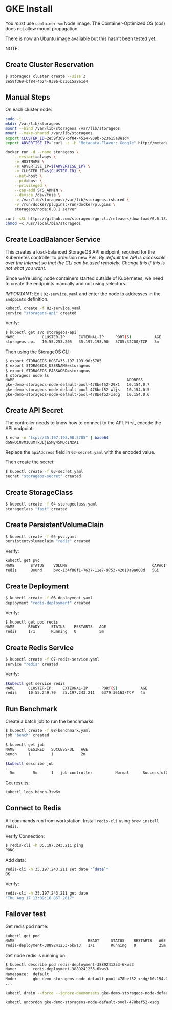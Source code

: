 # GKE Install

You *must* use `container-vm` Node image.  The Container-Optimized OS (cos) does not allow mount propagation.

There is now an Ubuntu image available but this hasn't been tested yet.

NOTE:  

## Create Cluster Reservation

```bash
$ storageos cluster create --size 3
2e59f369-bf84-4524-939b-b23615a8e1d4
```

## Manual Steps

On each cluster node:

```bash
sudo -i
mkdir /var/lib/storageos
mount --bind /var/lib/storageos /var/lib/storageos
mount --make-shared /var/lib/storageos
export CLUSTER_ID=2e59f369-bf84-4524-939b-b23615a8e1d4
export ADVERTISE_IP=`curl -s -H "Metadata-Flavor: Google" http://metadata.google.internal/computeMetadata/v1/instance/network-interfaces/0/ip`

docker run -d --name storageos \
    --restart=always \
    -e HOSTNAME \
    -e ADVERTISE_IP=${ADVERTISE_IP} \
    -e CLUSTER_ID=${CLUSTER_ID} \
    --net=host \
    --pid=host \
    --privileged \
    --cap-add SYS_ADMIN \
    --device /dev/fuse \
    -v /var/lib/storageos:/var/lib/storageos:rshared \
    -v /run/docker/plugins:/run/docker/plugins \
    storageos/node:0.8.1 server

curl -sSL https://github.com/storageos/go-cli/releases/download/0.0.13/storageos_linux_amd64 > /usr/local/bin/storageos
chmod +x /usr/local/bin/storageos

```

## Create LoadBalancer Service

This creates a load-balanced StorageOS API endpoint, required for the Kubernetes controller to provision new PVs.  *By default the API is accessible over the Internet so that the CLI can be used remotely.  Change this if this is not what you want.*

Since we're using node containers started outside of Kubernetes, we need to create the endpoints manually and not using selectors.

*IMPORTANT*:  Edit `02-service.yaml` and enter the node ip addresses in the `Endpoints` definition.

```bash
kubectl create -f 02-service.yaml
service "storageos-api" created
```

Verify:

```bash
$ kubectl get svc storageos-api
NAME            CLUSTER-IP      EXTERNAL-IP     PORT(S)          AGE
storageos-api   10.55.253.205   35.197.193.90   5705:32200/TCP   3m
```

Then using the StorageOS CLI:

```bash
$ export STORAGEOS_HOST=35.197.193.90:5705
$ export STORAGEOS_USERNAME=storageos
$ export STORAGEOS_PASSWORD=storageos
$ storageos node ls
NAME                                                 ADDRESS             HEALTH              SCHEDULER           VOLUMES             TOTAL               USED                VERSION                 LABELS
gke-demo-storageos-node-default-pool-478bef52-29x1   10.154.0.7          Healthy 6 minutes   true                M: 0, R: 0          98.3 GiB            4.13%               38f3d80 (38f3d80 rev)
gke-demo-storageos-node-default-pool-478bef52-wljs   10.154.0.5          Healthy 6 minutes   false               M: 0, R: 0          98.3 GiB            4.19%               38f3d80 (38f3d80 rev)
gke-demo-storageos-node-default-pool-478bef52-xsdg   10.154.0.6          Healthy 6 minutes   false               M: 0, R: 0          98.3 GiB            4.22%               38f3d80 (38f3d80 rev)
```

## Create API Secret

The controller needs to know how to connect to the API.  First, encode the API endpoint:

```bash
$ echo -n "tcp://35.197.193.90:5705" | base64
dGNwOi8vMzUuMTk3LjE5My45MDo1NzA1
```

Replace the `apiAddress` field in `03-secret.yaml` with the encoded value.

Then create the secret:

```bash
$ kubectl create -f 03-secret.yaml
secret "storageos-secret" created
```

## Create StorageClass

```bash
$ kubectl create -f 04-storageclass.yaml
storageclass "fast" created
```

## Create PersistentVolumeClain

```bash
$ kubectl create -f 05-pvc.yaml
persistentvolumeclaim "redis" created
```

Verify:

```bash
kubectl get pvc
NAME       STATUS    VOLUME                                     CAPACITY   ACCESSMODES   STORAGECLASS   AGE
redis      Bound     pvc-134f88f1-7637-11e7-9753-42010a9a008d   5Gi        RWO           fast           27s
```

## Create Deployment

```bash
$ kubectl create -f 06-deployment.yaml
deployment "redis-deployment" created
```

Verify:

```bash
$ kubectl get pod redis
NAME      READY     STATUS    RESTARTS   AGE
redis     1/1       Running   0          5m
```

## Create Redis Service

```bash
$ kubectl create -f 07-redis-service.yaml
service "redis" created
```

Verify:

```bash
$kubectl get service redis
NAME      CLUSTER-IP     EXTERNAL-IP      PORT(S)          AGE
redis     10.55.249.70   35.197.243.211   6379:30163/TCP   4m
```

## Run Benchmark

Create a batch job to run the benchmarks:

```bash
$ kubectl create -f 08-benchmark.yaml
job "bench" created
```

```bash
$ kubectl get job
NAME      DESIRED   SUCCESSFUL   AGE
bench     1         1            2m
```

```bash
$kubectl describe job
...
  5m		5m		1	job-controller			Normal		SuccessfulCreate	Created pod: bench-3sw6x
```

Get results:

```bash
kubectl logs bench-3sw6x
```

## Connect to Redis

All commands run from workstation.  Install `redis-cli` using `brew install redis`.

Verify Connection:

```bash
$ redis-cli -h 35.197.243.211 ping
PONG
```

Add data:

```bash
redis-cli -h 35.197.243.211 set date "`date`"
OK
```

Verify:

```bash
redis-cli -h 35.197.243.211 get date
"Thu Aug 17 13:09:16 BST 2017"
```

## Failover test

Get redis pod name:

```bash
kubectl get pod
NAME                                READY     STATUS    RESTARTS   AGE
redis-deployment-3889241253-6kws3   1/1       Running   0          25m
```

Get node redis is running on:

```bash
$ kubectl describe pod redis-deployment-3889241253-6kws3
Name:		redis-deployment-3889241253-6kws3
Namespace:	default
Node:		gke-demo-storageos-node-default-pool-478bef52-xsdg/10.154.0.6
...
```

```bash
kubectl drain --force --ignore-daemonsets gke-demo-storageos-node-default-pool-478bef52-xsdg
```

```bash
kubectl uncordon gke-demo-storageos-node-default-pool-478bef52-xsdg
```
